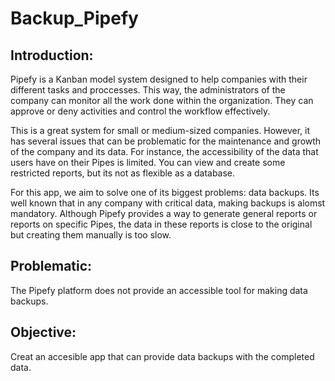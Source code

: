# Backup_Pipefy
## Introduction:
Pipefy is a Kanban model system designed to help companies with their different tasks and proccesses. This way, the administrators of the company can monitor all the work done within the organization. They can approve or deny activities and control the workflow effectively.
  
  This is a great system for small or medium-sized companies. However, it has several issues that can be problematic for the maintenance and growth of the company and its data. For instance, the accessibility of the data that users have on their Pipes is limited. You can view and create some restricted reports, but its not as flexible as a database.
  
  For this app, we aim to solve one of its biggest problems: data backups. Its well known that in any company with critical data, making backups is alomst mandatory. Although Pipefy provides a way to generate general reports or reports on specific Pipes, the data in these reports is close to the original but creating them manually is too slow.

## Problematic:
The Pipefy platform does not provide an accessible tool for making data backups.

## Objective:
Creat an accesible app that can provide data backups with the completed data.
